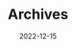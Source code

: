 ---
title: "Archives"
date: 2022-12-15
layout: "archives"
slug: "archives"
menu:
    main:
        weight: 2
        params: 
            icon: archives
---